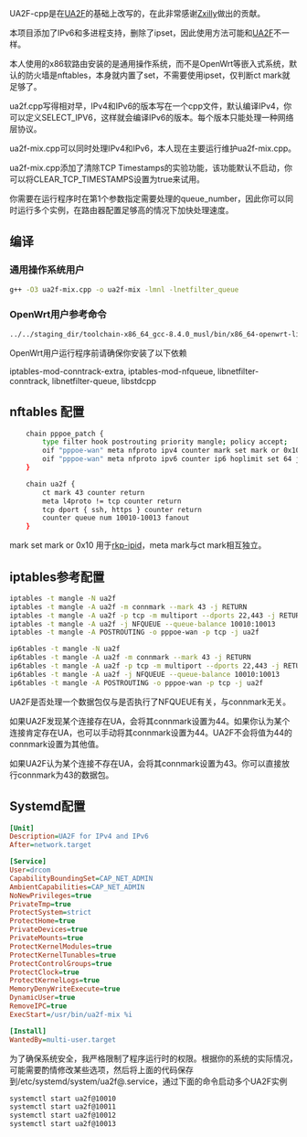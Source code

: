 UA2F-cpp是在[UA2F](https://github.com/Zxilly/UA2F)的基础上改写的，在此非常感谢[Zxilly](https://github.com/Zxilly/)做出的贡献。

本项目添加了IPv6和多进程支持，删除了ipset，因此使用方法可能和[UA2F](https://github.com/Zxilly/UA2F)不一样。

本人使用的x86软路由安装的是通用操作系统，而不是OpenWrt等嵌入式系统，默认的防火墙是nftables，本身就内置了set，不需要使用ipset，仅判断ct mark就足够了。

ua2f.cpp写得相对早，IPv4和IPv6的版本写在一个cpp文件，默认编译IPv4，你可以定义SELECT_IPV6，这样就会编译IPv6的版本。每个版本只能处理一种网络层协议。

ua2f-mix.cpp可以同时处理IPv4和IPv6，本人现在主要运行维护ua2f-mix.cpp。

ua2f-mix.cpp添加了清除TCP Timestamps的实验功能，该功能默认不启动，你可以将CLEAR_TCP_TIMESTAMPS设置为true来试用。

你需要在运行程序时在第1个参数指定需要处理的queue_number，因此你可以同时运行多个实例，在路由器配置足够高的情况下加快处理速度。

## 编译

### 通用操作系统用户

```bash
g++ -O3 ua2f-mix.cpp -o ua2f-mix -lmnl -lnetfilter_queue
```

### OpenWrt用户参考命令

```bash
../../staging_dir/toolchain-x86_64_gcc-8.4.0_musl/bin/x86_64-openwrt-linux-g++ -I ../../staging_dir/target-x86_64_musl/usr/include/ -L ../../staging_dir/target-x86_64_musl/usr/lib/ -O3 ua2f-mix.cpp -o ua2f-mix -lmnl -lnetfilter_queue -lnfnetlink
```

OpenWrt用户运行程序前请确保你安装了以下依赖

iptables-mod-conntrack-extra, iptables-mod-nfqueue, libnetfilter-conntrack, libnetfilter-queue,  libstdcpp

## nftables 配置

```bash
	chain pppoe_patch {
		type filter hook postrouting priority mangle; policy accept;
		oif "pppoe-wan" meta nfproto ipv4 counter mark set mark or 0x10 ip ttl set 64 jump ua2f
		oif "pppoe-wan" meta nfproto ipv6 counter ip6 hoplimit set 64 jump ua2f
	}

	chain ua2f {
		ct mark 43 counter return
		meta l4proto != tcp counter return
		tcp dport { ssh, https } counter return
		counter queue num 10010-10013 fanout
	}
```

mark set mark or 0x10 用于[rkp-ipid](https://github.com/CHN-beta/rkp-ipid)，meta mark与ct mark相互独立。

## iptables参考配置

```bash
iptables -t mangle -N ua2f
iptables -t mangle -A ua2f -m connmark --mark 43 -j RETURN
iptables -t mangle -A ua2f -p tcp -m multiport --dports 22,443 -j RETURN
iptables -t mangle -A ua2f -j NFQUEUE --queue-balance 10010:10013
iptables -t mangle -A POSTROUTING -o pppoe-wan -p tcp -j ua2f

ip6tables -t mangle -N ua2f
ip6tables -t mangle -A ua2f -m connmark --mark 43 -j RETURN
ip6tables -t mangle -A ua2f -p tcp -m multiport --dports 22,443 -j RETURN
ip6tables -t mangle -A ua2f -j NFQUEUE --queue-balance 10010:10013
ip6tables -t mangle -A POSTROUTING -o pppoe-wan -p tcp -j ua2f
```

UA2F是否处理一个数据包仅与是否执行了NFQUEUE有关，与connmark无关。

如果UA2F发现某个连接存在UA，会将其connmark设置为44。如果你认为某个连接肯定存在UA，也可以手动将其connmark设置为44。UA2F不会将值为44的connmark设置为其他值。

如果UA2F认为某个连接不存在UA，会将其connmark设置为43。你可以直接放行connmark为43的数据包。

## Systemd配置

```ini
[Unit]
Description=UA2F for IPv4 and IPv6
After=network.target

[Service]
User=drcom
CapabilityBoundingSet=CAP_NET_ADMIN
AmbientCapabilities=CAP_NET_ADMIN
NoNewPrivileges=true
PrivateTmp=true
ProtectSystem=strict
ProtectHome=true
PrivateDevices=true
PrivateMounts=true
ProtectKernelModules=true
ProtectKernelTunables=true
ProtectControlGroups=true
ProtectClock=true
ProtectKernelLogs=true
MemoryDenyWriteExecute=true
DynamicUser=true
RemoveIPC=true
ExecStart=/usr/bin/ua2f-mix %i

[Install]
WantedBy=multi-user.target
```

为了确保系统安全，我严格限制了程序运行时的权限。根据你的系统的实际情况，可能需要酌情修改某些选项，然后将上面的代码保存到/etc/systemd/system/ua2f@.service，通过下面的命令启动多个UA2F实例

```bash
systemctl start ua2f@10010
systemctl start ua2f@10011
systemctl start ua2f@10012
systemctl start ua2f@10013
```



